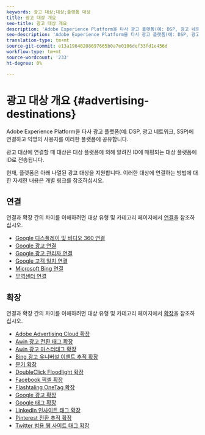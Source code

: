 ```yaml
---
keywords: 광고 대상;대상;플랫폼 대상
title: 광고 대상 개요
seo-title: 광고 대상 개요
description: 'Adobe Experience Platform을 타사 광고 플랫폼(예: DSP, 광고 네트워크, SSP)에 연결하고 익명의 사용자를 이러한 플랫폼에 공유합니다.'
seo-description: 'Adobe Experience Platform을 타사 광고 플랫폼(예: DSP, 광고 네트워크, SSP)에 연결하고 익명의 사용자를 이러한 플랫폼에 공유합니다.'
translation-type: tm+mt
source-git-commit: e13a19640208697665b0a7e0106def33fd1e456d
workflow-type: tm+mt
source-wordcount: '233'
ht-degree: 0%

---
```



# 광고 대상 개요 {#advertising-destinations}

Adobe Experience Platform을 타사 광고 플랫폼(예: DSP, 광고 네트워크, SSP)에 연결하고 익명의 사용자를 이러한 플랫폼에 공유합니다.

광고 대상에 연결할 때 대상은 대상 플랫폼에 의해 알려진 ID에 매핑되는 대상 플랫폼에 ID로 전송됩니다.

현재, 플랫폼은 아래 나열된 광고 대상을 지원합니다. 이러한 대상에 연결하는 방법에 대한 자세한 내용은 개별 링크를 참조하십시오.

## 연결

연결과 확장 간의 차이를 이해하려면 대상 유형 및 카테고리 페이지에서 [연결](../../destination-types.md#connections)을 참조하십시오.

- [Google 디스플레이 및 비디오 360 연결](./google-dv360.md)
- [Google 광고 연결](./google-ads-destination.md)
- [Google 광고 관리자 연결](./google-ad-manager.md)
- [Google 고객 일치 연결](./google-customer-match.md)
- [Microsoft Bing 연결](./bing.md)
- [무역센터 연결](./tradedesk.md)

## 확장

연결과 확장 간의 차이를 이해하려면 대상 유형 및 카테고리 페이지에서 [확장](../../destination-types.md#extensions)을 참조하십시오.

- [Adobe Advertising Cloud 확장](./adobe-advertising-cloud.md)
- [Awin 광고 전환 태그 확장](./awin-conversiontag.md)
- [Awin 광고 마스터태그 확장](./awin-mastertag.md)
- [Bing 광고 유니버설 이벤트 추적 확장](./bing-ads.md)
- [분기 확장](./branch.md)
- [DoubleClick Floodlight 확장](./doubleclick-floodlight.md)
- [Facebook 픽셀 확장](./facebook-pixel.md)
- [Flashtaling OneTag 확장](./flashtalking.md)
- [Google 광고 확장](./google-ads-extension.md)
- [Google 태그 확장](./gtag-advertising.md)
- [LinkedIn 인사이트 태그 확장](./linkedin.md)
- [Pinterest 전환 추적 확장](./pinterest.md)
- [Twitter 범용 웹 사이트 태그 확장](./twitter-uwt.md)